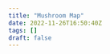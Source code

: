 ```yaml
---
title: "Mushroom Map"
date: 2022-11-26T16:50:40Z
tags: []
draft: false
---
```

<link rel="stylesheet" href="https://unpkg.com/leaflet@1.9.3/dist/leaflet.css"
     integrity="sha256-kLaT2GOSpHechhsozzB+flnD+zUyjE2LlfWPgU04xyI="
     crossorigin=""/>


<script src="https://unpkg.com/leaflet@1.9.3/dist/leaflet.js"
     integrity="sha256-WBkoXOwTeyKclOHuWtc+i2uENFpDZ9YPdf5Hf+D7ewM="
     crossorigin=""></script>

<div id="map"></div>
<style> #map { height: 800px; }</style>


<script>
    var map;

    function readFile(file) {
        var f = new XMLHttpRequest();
        f.open("GET", file, false);
        f.onreadystatechange = function() {
            if (f.readyState === 4 && f.status == 200) {
                var res = f.responseText;
                valueCallBack(res);
            }
        };
        f.send(null);
    }

    readFile('/docs/mushroom_data.txt');

    function valueCallBack(res){
        map = L.map('map').setView([51.71851, -1.25758], 15);

        L.tileLayer('https://tile.openstreetmap.org/{z}/{x}/{y}.png', {
            maxZoom: 22,
            attribution: '&copy; <a href="http://www.openstreetmap.org/copyright">OpenStreetMap</a>'
        }).addTo(map);

        res = res.split("\n");

        for (let i = 1; i < res.length -1; i++) {
            let fungi = res[i].split(',');

            let marker = L.marker([fungi[3], fungi[4]])
                .addTo(map)
                .bindPopup("<h3>" + fungi[0] + "</h3>", {minWidth: 300 });

            let imageUrl = '/' + fungi[1];

            marker.on('mouseover', (function (marker, imageUrl, mushroomName) {
                return function (e) {
                    loadAndShowImage(marker, imageUrl, mushroomName);
                    this.openPopup();
                };
            })(marker, imageUrl, fungi[0])); // fungi[0] contains the name of the mushroom


            marker.on('mouseout', function (e) {
                this.closePopup();
            });

            marker.options.imageUrl = imageUrl; // Store image URL in marker options
        }
        L.control.scale().addTo(map);
    }

    function loadAndShowImage(marker, imageUrl, mushroomName) {
        var img = new Image();
        img.src = imageUrl;
        img.onload = function() {
            var popupContent = '<div style="pointer-events: auto;"><h4>' + mushroomName + '</h4><img src="' + imageUrl + '" /></div>';
            marker.getPopup().setContent(popupContent);
            marker.getPopup().update(); // Explicitly update popup content
        };
    }
</script>

<!-- remember to comment this out if other version is preferred. -->
<!-- This version of the script creates a panel below where the image of the mushroom is displayed. -->

<!-- <div id="image-panel"></div> 

<script>
    var map;
    var imagePanel = document.getElementById('image-panel');

    function readFile(file) {
        var f = new XMLHttpRequest();
        f.open("GET", file, false);
        f.onreadystatechange = function() {
            if (f.readyState === 4 && f.status == 200) {
                var res = f.responseText;
                valueCallBack(res);
            }
        };
        f.send(null);
    }

    readFile('/docs/mushroom_data.txt');

    function valueCallBack(res){
        map = L.map('map').setView([51.71851, -1.25758], 15);

        L.tileLayer('https://tile.openstreetmap.org/{z}/{x}/{y}.png', {
            maxZoom: 22,
            attribution: '&copy; <a href="http://www.openstreetmap.org/copyright">OpenStreetMap</a>'
        }).addTo(map);

        res = res.split("\n");

        for (let i = 1; i < res.length -1; i++) {
            let fungi = res[i].split(',');

            let marker = L.marker([fungi[3], fungi[4]])
                .addTo(map)
                .bindPopup("<h3>" + fungi[0] + "</h3>", {minWidth: 300 });

            let imageUrl = '/' + fungi[1];

            marker.on('click', function (e) {
                showImageInPanel(fungi[0], imageUrl); // Display image in panel on marker click
            });

            marker.options.imageUrl = imageUrl; // Store image URL in marker options
        }
        L.control.scale().addTo(map);
    }

    function showImageInPanel(mushroomName, imageUrl) {
        var img = new Image();
        img.src = imageUrl;
        img.onload = function() {
            var imageElement = document.createElement('img');
            imageElement.src = imageUrl;
            imageElement.style.width = '30%';
            imagePanel.innerHTML = ''; // Clear previous content
            imagePanel.appendChild(imageElement); // Add image to panel
            var heading = document.createElement('h3');
            heading.textContent = mushroomName;
            imagePanel.insertBefore(heading, imagePanel.firstChild); // Add mushroom name above the image
        };
    }
</script> -->